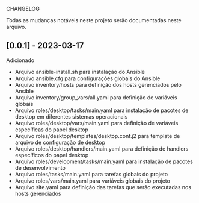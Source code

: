 CHANGELOG

Todas as mudanças notáveis neste projeto serão documentadas neste arquivo.

## [0.0.1] - 2023-03-17
Adicionado

* Arquivo ansible-install.sh para instalação do Ansible
* Arquivo ansible.cfg para configurações globais do Ansible
* Arquivo inventory/hosts para definição dos hosts gerenciados pelo Ansible
* Arquivo inventory/group_vars/all.yaml para definição de variáveis globais
* Arquivo roles/desktop/tasks/main.yaml para instalação de pacotes de desktop em diferentes sistemas operacionais
* Arquivo roles/desktop/vars/main.yaml para definição de variáveis específicas do papel desktop
* Arquivo roles/desktop/templates/desktop.conf.j2 para template de arquivo de configuração de desktop
* Arquivo roles/desktop/handlers/main.yaml para definição de handlers específicos do papel desktop
* Arquivo roles/development/tasks/main.yaml para instalação de pacotes de desenvolvimento
* Arquivo roles/tasks/main.yaml para tarefas globais do projeto
* Arquivo roles/vars/main.yaml para variáveis globais do projeto
* Arquivo site.yaml para definição das tarefas que serão executadas nos hosts gerenciados
